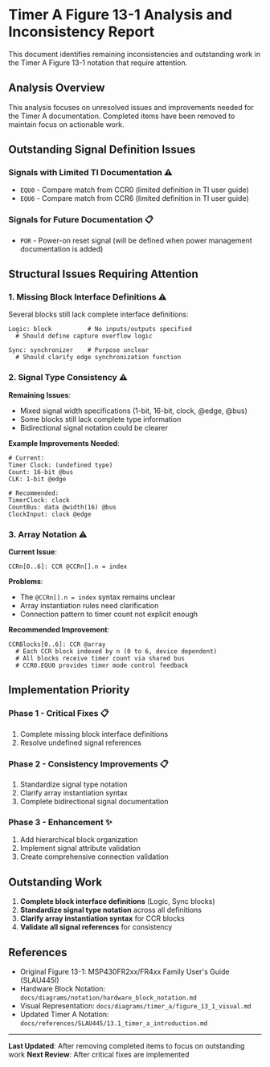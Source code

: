 # Timer A Figure 13-1 Analysis and Inconsistency Report

This document identifies remaining inconsistencies and outstanding work in the Timer A Figure 13-1 notation that require 
attention.

## Analysis Overview

This analysis focuses on unresolved issues and improvements needed for the Timer A documentation. Completed items have 
been removed to maintain focus on actionable work.

## Outstanding Signal Definition Issues

### Signals with Limited TI Documentation ⚠️

- `EQU0` - Compare match from CCR0 (limited definition in TI user guide)
- `EQU6` - Compare match from CCR6 (limited definition in TI user guide)

### Signals for Future Documentation 📋

- `POR` - Power-on reset signal (will be defined when power management documentation is added)

## Structural Issues Requiring Attention

### 1. Missing Block Interface Definitions ⚠️

Several blocks still lack complete interface definitions:

```text
Logic: block          # No inputs/outputs specified
  # Should define capture overflow logic

Sync: synchronizer    # Purpose unclear
  # Should clarify edge synchronization function
```

### 2. Signal Type Consistency ⚠️

**Remaining Issues**:

- Mixed signal width specifications (1-bit, 16-bit, clock, @edge, @bus)
- Some blocks still lack complete type information
- Bidirectional signal notation could be clearer

**Example Improvements Needed**:

```text
# Current:
Timer Clock: (undefined type)
Count: 16-bit @bus
CLK: 1-bit @edge

# Recommended:
TimerClock: clock
CountBus: data @width(16) @bus
ClockInput: clock @edge
```

### 3. Array Notation ⚠️

**Current Issue**:

```text
CCRn[0..6]: CCR @CCRn[].n = index
```

**Problems**:

- The `@CCRn[].n = index` syntax remains unclear
- Array instantiation rules need clarification
- Connection pattern to timer count not explicit enough

**Recommended Improvement**:

```text
CCRBlocks[0..6]: CCR @array
  # Each CCR block indexed by n (0 to 6, device dependent)
  # All blocks receive timer count via shared bus
  # CCR0.EQU0 provides timer mode control feedback
```

## Implementation Priority

### Phase 1 - Critical Fixes 📋

1. Complete missing block interface definitions
2. Resolve undefined signal references

### Phase 2 - Consistency Improvements 📋

1. Standardize signal type notation
2. Clarify array instantiation syntax
3. Complete bidirectional signal documentation

### Phase 3 - Enhancement ✨

1. Add hierarchical block organization
2. Implement signal attribute validation
3. Create comprehensive connection validation

## Outstanding Work

1. **Complete block interface definitions** (Logic, Sync blocks)
2. **Standardize signal type notation** across all definitions
3. **Clarify array instantiation syntax** for CCR blocks
4. **Validate all signal references** for consistency

## References

- Original Figure 13-1: MSP430FR2xx/FR4xx Family User's Guide (SLAU445I)
- Hardware Block Notation: `docs/diagrams/notation/hardware_block_notation.md`
- Visual Representation: `docs/diagrams/timer_a/figure_13_1_visual.md`
- Updated Timer A Notation: `docs/references/SLAU445/13.1_timer_a_introduction.md`

---

**Last Updated**: After removing completed items to focus on outstanding work
**Next Review**: After critical fixes are implemented
